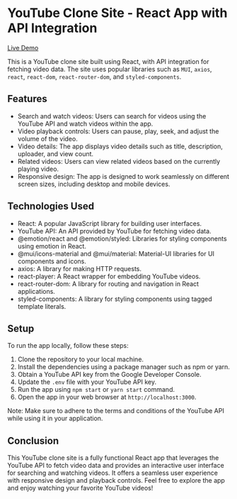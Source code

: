 # YouTube Clone Site - React App with API Integration
[Live Demo](https://you-tube-c.vercel.app)

This is a YouTube clone site built using React, with API integration for fetching video data. The site uses popular libraries such as `MUI`, `axios`, `react`, `react-dom`, `react-router-dom`, and `styled-components`.

## Features

-   Search and watch videos: Users can search for videos using the YouTube API and watch videos within the app.
-   Video playback controls: Users can pause, play, seek, and adjust the volume of the video.
-   Video details: The app displays video details such as title, description, uploader, and view count.
-   Related videos: Users can view related videos based on the currently playing video.
-   Responsive design: The app is designed to work seamlessly on different screen sizes, including desktop and mobile devices.

## Technologies Used

-   React: A popular JavaScript library for building user interfaces.
-   YouTube API: An API provided by YouTube for fetching video data.
-   @emotion/react and @emotion/styled: Libraries for styling components using emotion in React.
-   @mui/icons-material and @mui/material: Material-UI libraries for UI components and icons.
-   axios: A library for making HTTP requests.
-   react-player: A React wrapper for embedding YouTube videos.
-   react-router-dom: A library for routing and navigation in React applications.
-   styled-components: A library for styling components using tagged template literals.

## Setup

To run the app locally, follow these steps:

1.  Clone the repository to your local machine.
2.  Install the dependencies using a package manager such as npm or yarn.
3.  Obtain a YouTube API key from the Google Developer Console.
4.  Update the `.env` file with your YouTube API key.
5.  Run the app using `npm start` or `yarn start` command.
6.  Open the app in your web browser at `http://localhost:3000`.

Note: Make sure to adhere to the terms and conditions of the YouTube API while using it in your application.

## Conclusion

This YouTube clone site is a fully functional React app that leverages the YouTube API to fetch video data and provides an interactive user interface for searching and watching videos. It offers a seamless user experience with responsive design and playback controls. Feel free to explore the app and enjoy watching your favorite YouTube videos!